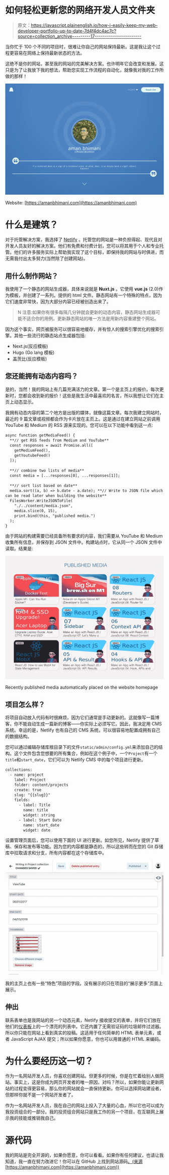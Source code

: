 # 如何轻松更新您的网络开发人员文件夹

> 原文：<https://javascript.plainenglish.io/how-i-easily-keep-my-web-developer-portfolio-up-to-date-7d4f4dc4ac7c?source=collection_archive---------17----------------------->

当你忙于 100 个不同的项目时，很难让你自己的网站保持最新。这是我让这个过程更容易在网络上保持最新状态的方法。

这绝不是你的网站，甚至我的网站的完美解决方案。也许明年它会改变和发展。这只是为了让我放下我的想法，帮助您实现工作流程的自动化，就像我对我的工作所做的那样！

![](img/af412b55b28b17c8bf2331df3f93540b.png)

Website: [https://amanbhimani.com](https://amanbhimani.com)

# 什么是建筑？

对于托管解决方案，我选择了 [Netlify](https://netlify.com) 。托管您的网站是一种负担得起、现代且对开发人员友好的解决方案。他们有免费和付费计划，您可以将其用于个人和专业托管。他们的许多服务实际上帮助我实现了这个目标，即保持我的网站与时俱进，而无需我付出太多努力(当然除了创建网站)。

## 用什么制作网站？

我使用了一个静态的网站生成器，具体来说就是 **Nuxt.js** 。它使用 **vue.js** (2.0)作为模板，并创建了一系列。提供的 html 文件。静态网站有一个特殊的特点，因为它们速度非常快，因为大部分内容已经被创造出来了。

> N 注意:如果你有很多每隔几分钟就会更新的动态内容，静态网站生成器可能不适合你的用例。更新静态网站的唯一方法是用新内容重建整个网站。

因为这个事实，网页被服务可以很容易地缓存，并有惊人的搜索引擎优化的搜索引擎。其他一些流行的静态站点生成器包括:

*   Next.js(反应模板)
*   Hugo (Go lang 模板)
*   盖茨比(反应模板)

## 您还能拥有动态内容吗？

是的，当然！我的网站上有几篇充满活力的文章。第一个是主页上的报价。每次更新时，您都会收到新的报价！这些是我生活中最喜欢的名言，所以我想让它们在主页上动态显示。

我拥有动态内容的第二个地方是出版的媒体，就像这篇文章。每次我建立网站时，最近的 9 篇文章或视频都会作为卡片放在主页上。这是通过在建立网站之前调用 YouTube 和 Medium 的 RSS 源来实现的。您可以在以下功能中看到这一点:

```
async function getMediaFeed() {
  **// get RSS feeds from Medium and YouTube**
  const responses = await Promise.all([
    getMediumFeed(), 
    getYoutubeFeed()
  ]);

  **// combine two lists of media**
  const media = [...responses[0], ...responses[1]];

  **// sort list based on date**
  media.sort((a, b) => b.date - a.date); **// Write to JSON file which can be read later when building the website**
  FilesWorker.WriteJSONToFile(
    "./../content/media.json",
    media.slice(0, 15),
    print.bind(this, "published media.")
  );
}
```

由于网站的构建需要已经具备所有要求的内容，我们需要从 YouTube 和 Medium 收集所有信息，并保存到 JSON 文件中。构建站点时，它从同一个 JSON 文件中读取。结果是:

![](img/62cb59090e07d345f73f8798867c3f8b.png)

Recently published media automatically placed on the website homepage

## 项目怎么样？

将项目自动放入代码有时很麻烦，因为它们通常是手动更新的。这就像写一篇博客，你不能自动生成一篇新的博客——你实际上必须写它。因此，我决定用 CMS 系统。幸运的是，Netlify 也有自己的 CMS 系统，可以很容易地配置成拥有自己的数据结构。

您可以通过编辑存储库根目录下的文件`static/admin/config.yml`来添加自己的结构。这个文件包含您想要的所有集合，例如在这个例子中，一个`Project`有一个`title`和`start_date`，它们可以为 Netlify CMS 中的每个项目进行更新。

```
collections:
  - name: project
    label: Project
    folder: content/projects
    create: true
    slug: "{{slug}}"
    fields:
      - label: Title
        name: title
        widget: string
      - label: Start Date
        name: start_date
        widget: date
```

设置管理页面后，您可以使用下面的 UI 进行更新。如您所见，Netlify 提供了草稿、保存和发布等功能。因为您的内容都是静态的，所以这些转而在您的 Git 存储库中拉取请求和分支，所有内容都在这个存储库中。

![](img/fc859f6bd6ba3c5de63371c72f95a3e9.png)

我的主页上也有一些“特色”项目的字段。没有展示的只在项目的“展示更多”页面上展示。

## 伸出

联系表单也是我网站的另一个动态元素，Netlify 接收提交的表单，并将它们放在他们的[仪表板](https://www.netlify.com/products/forms/)上的一个漂亮的列表中。它还内置了无需验证码的垃圾邮件过滤器。所以你只能在网站上看到真实的投稿。这适用于任何简单的 HTML 表单元素，或者 JavaScript AJAX 提交；所以如果你愿意，你也可以用普通的 HTML 来编码。

# 为什么要经历这一切？

作为一名网站开发人员，你喜欢创建网站。但更多的时候，你是在忙着给别人做网站。事实上，这是你成为网页开发者的唯一原因，对吗？所以，如果你能让更新网站的过程变得更容易，那么你的网站就会一直保持更新。你可以选择网站建设者，但那样你就不是一个网站开发者了。

作为一名网站开发人员，我在自己的网站上投入了大量的心血，所以它也可以成为我投资组合的一部分。我的投资组合网站只是我工作的另一个项目，在互联网上展示我的技能或推销我自己。

# 源代码

我的网站是完全开源的，如果你愿意，你可以看看。如果你有任何建议，也请让我知道，我一直在努力改进它！你可以在 GitHub 上找到网站源码[。(来源](https://github.com/amanb014/portfolio-sep-18)[https://amanbhimani.com](https://amanbhimani.com))